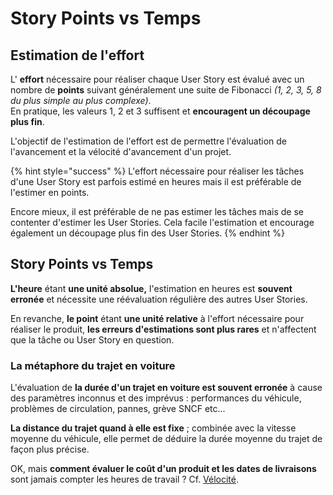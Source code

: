 # Story Points vs Temps

## Estimation de l'effort

L' **effort** nécessaire pour réaliser chaque User Story est évalué avec un nombre de **points** suivant généralement une suite de Fibonacci _\(1, 2, 3, 5, 8 du plus simple au plus complexe\)_.  
En pratique, les valeurs 1, 2 et 3 suffisent et **encouragent un découpage plus fin**.

L'objectif de l'estimation de l'effort est de permettre l'évaluation de l'avancement et la vélocité d'avancement d'un projet.

{% hint style="success" %}
L'effort nécessaire pour réaliser les tâches d'une User Story est parfois estimé en heures mais il est préférable de l'estimer en points.

Encore mieux, il est préférable de ne pas estimer les tâches mais de se contenter d'estimer les User Stories. Cela facile l'estimation et encourage également un découpage plus fin des User Stories.
{% endhint %}

## Story Points vs Temps

**L'heure** étant **une unité absolue,** l'estimation en heures est **souvent erronée** et nécessite une réévaluation régulière des autres User Stories.

En revanche, **le point** étant **une unité relative** à l'effort nécessaire pour réaliser le produit, **les erreurs d'estimations sont plus rares** et n'affectent que la tâche ou User Story en question.

### La métaphore du trajet en voiture

L'évaluation de **la durée d'un trajet en voiture est souvent erronée** à cause des paramètres inconnus et des imprévus : performances du véhicule, problèmes de circulation, pannes, grève SNCF etc...

**La distance du trajet quand à elle est fixe** ; combinée avec la vitesse moyenne du véhicule, elle permet de déduire la durée moyenne du trajet de façon plus précise.

OK, mais **comment évaluer le coût d'un produit et les dates de livraisons** sont jamais compter les heures de travail ? Cf. [Vélocité](velocite.md).

